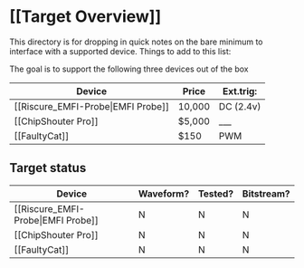 # [[Target Overview]]
This directory is for dropping in quick notes on the bare minimum to interface with a supported device. Things to add to this list:

The goal is to support the following three devices out of the box


| Device                             | Price  | Ext.trig: |
| ---------------------------------- | ------ | --------- |
| [[Riscure_EMFI-Probe\|EMFI Probe]] | 10,000 | DC (2.4v) |
| [[ChipShouter Pro]]                | $5,000 | ___       |
| [[FaultyCat]]                      | $150   | PWM       |

## Target status
| Device                             | Waveform? | Tested? | Bitstream? |
| ---------------------------------- | --------- | ------- | ---------- |
| [[Riscure_EMFI-Probe\|EMFI Probe]] | N         | N       | N          |
| [[ChipShouter Pro]]                | N         | N       | N          |
| [[FaultyCat]]                      | N         | N       | N          |




